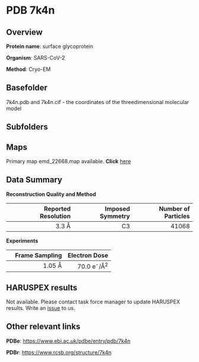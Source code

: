 # PDB 7k4n

## Overview

**Protein name**: surface glycoprotein

**Organism**: SARS-CoV-2

**Method**: Cryo-EM



## Basefolder

7k4n.pdb and 7k4n.cif - the coordinates of the threedimensional molecular model

## Subfolders









## Maps

Primary map emd_22668.map available. **Click** [here](http://ftp.wwpdb.org/pub/emdb/structures/EMD-22668/map/) 

## Data Summary
**Reconstruction Quality and Method**

|   | Reported Resolution | Imposed Symmetry | Number of Particles |
|---|-------------:|----------------:|--------------:|
|   |3.3 Å|C3|41068|

**Experiments**

|   | Frame Sampling | Electron Dose |
|---|-------------:|----------------:|
|   |1.05 Å|70.0 e<sup>-</sup>/Å<sup>2</sup>|

## HARUSPEX results

Not available. Please contact task force manager to update HARUSPEX results. Write an [issue](https://github.com/thorn-lab/coronavirus_structural_task_force/issues) to us.

## Other relevant links 
**PDBe**:  https://www.ebi.ac.uk/pdbe/entry/pdb/7k4n
 
**PDBr**: https://www.rcsb.org/structure/7k4n 
